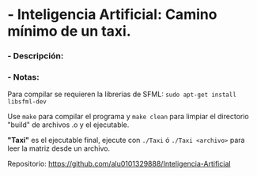 # - Inteligencia Artificial: Camino mínimo de un taxi.

### - Descripción:

### - Notas:

Para compilar se requieren la librerías de SFML:
`sudo apt-get install libsfml-dev`

Use `make` para compilar el programa y `make clean` para limpiar el directorio "build" de archivos .o y el ejecutable.

**"Taxi"** es el ejecutable final, ejecute con `./Taxi` ó `./Taxi <archivo>` para leer la matriz desde un archivo.

Repositorio: https://github.com/alu0101329888/Inteligencia-Artificial
